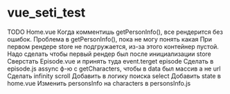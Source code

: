 # vue_seti_test


TODO
Home.vue
Когда комментишь getPersonInfo(), все рендерится без ошибок. Проблема в getPersonInfo(), пока не могу понять какая
При первом рендере store не подгружается, из-за этого контейнер пустой. Надо сделать чтобы первый рендер был после инициализации store 
Сверстать Episode.vue и принять туда event.terget episode
Сделать в episode.js assync ф-ю с getCharacters, чтобы в data был массив а не url
Сделать infinity scroll
Добавить в логику поиска select
Добавить state в home.vue
Изменить personsInfo на characters в personsInfo.js
